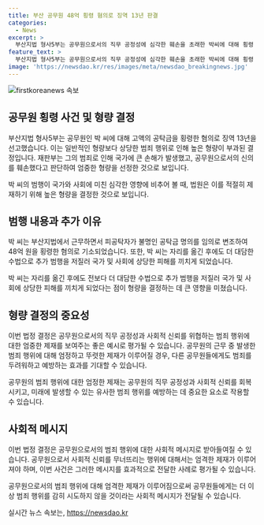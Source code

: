 ```yaml
---
title: 부산 공무원 48억 횡령 혐의로 징역 13년 판결
categories:
  - News
excerpt: >
  부산지법 형사5부는 공무원으로서의 직무 공정성에 심각한 훼손을 초래한 박씨에 대해 횡령 혐의로 징역 13년을 선고했습니다. 박씨는 피의자가 불명인 공탁금 명의를 임의로 변경하는 등의 방법을 통해 48억 원을 횡령한 것으로 조사되었으며, 추가 범행을 저질러 엄중한 책임을 물었다는 이유로 중형을 선고했습니다. 
feature_text: >
  부산지법 형사5부는 공무원으로서의 직무 공정성에 심각한 훼손을 초래한 박씨에 대해 횡령 혐의로 징역 13년을 선고했습니다. 박씨는 피의자가 불명인 공탁금 명의를 임의로 변경하는 등의 방법을 통해 48억 원을 횡령한 것으로 조사되었으며, 추가 범행을 저질러 엄중한 책임을 물었다는 이유로 중형을 선고했습니다. 
image: 'https://newsdao.kr/res/images/meta/newsdao_breakingnews.jpg'
---
```


<p><img src="https://newsdao.kr/res/images/meta/newsdao_breakingnews.jpg" alt="firstkoreanews 속보" /></p>

<h2 data-ke-size="size26">공무원 횡령 사건 및 형량 결정</h2>

<p>부산지법 형사5부는 공무원인 박 씨에 대해 고액의 공탁금을 횡령한 혐의로 징역 13년을 선고했습니다. 이는 일반적인 형량보다 상당한 범죄 행위로 인해 높은 형량이 부과된 결정입니다. 재판부는 그의 범죄로 인해 국가에 큰 손해가 발생했고, 공무원으로서의 신의를 훼손했다고 판단하여 엄중한 형량을 선정한 것으로 보입니다.</p>

<p data-ke-size="size16">박 씨의 범행이 국가와 사회에 미친 심각한 영향에 비추어 볼 때, 법원은 이를 적절히 제재하기 위해 높은 형량을 결정한 것으로 보입니다.</p>

<h2 data-ke-size="size26">범행 내용과 추가 이유</h2>

<p>박 씨는 부산지법에서 근무하면서 피공탁자가 불명인 공탁금 명의를 임의로 변조하여 48억 원을 횡령한 혐의로 기소되었습니다. 또한, 박 씨는 자리를 옮긴 후에도 더 대담한 수법으로 추가 범행을 저질러 국가 및 사회에 상당한 피해를 끼치게 되었습니다.</p>

<p data-ke-size="size16">박 씨는 자리를 옮긴 후에도 전보다 더 대담한 수법으로 추가 범행을 저질러 국가 및 사회에 상당한 피해를 끼치게 되었다는 점이 형량을 결정하는 데 큰 영향을 미쳤습니다.</p>

<h2 data-ke-size="size26">형량 결정의 중요성</h2>

<p>이번 법정 결정은 공무원으로서의 직무 공정성과 사회적 신뢰를 위협하는 범죄 행위에 대한 엄중한 제재를 보여주는 좋은 예시로 평가될 수 있습니다. 공무원의 근무 중 발생한 범죄 행위에 대해 엄정하고 뚜렷한 제재가 이루어질 경우, 다른 공무원들에게도 범죄를 두려워하고 예방하는 효과를 기대할 수 있습니다.</p>

<p data-ke-size="size16">공무원의 범죄 행위에 대한 엄정한 제재는 공무원의 직무 공정성과 사회적 신뢰를 회복시키고, 미래에 발생할 수 있는 유사한 범죄 행위를 예방하는 데 중요한 요소로 작용할 수 있습니다.</p>

<h2 data-ke-size="size26">사회적 메시지</h2>

<p>이번 법정 결정은 공무원으로서의 범죄 행위에 대한 사회적 메시지로 받아들여질 수 있습니다. 공무원으로서 사회적 신뢰를 무너뜨리는 행위에 대해서는 엄격한 제재가 이루어져야 하며, 이번 사건은 그러한 메시지를 효과적으로 전달한 사례로 평가될 수 있습니다.</p>

<p data-ke-size="size16">공무원으로서의 범죄 행위에 대해 엄격한 제재가 이루어짐으로써 공무원들에게는 더 이상 범죄 행위를 감히 시도하지 않을 것이라는 사회적 메시지가 전달될 수 있습니다.</p>
실시간 뉴스 속보는, <a href="https://newsdao.kr" rel="dofollow">https://newsdao.kr</a>


